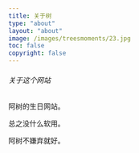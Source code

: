 ```yaml
---
title: 关于树
type: "about"
layout: "about"
image: /images/treesmoments/23.jpg
toc: false
copyright: false
---
```




###### 关于这个网站

阿树的生日网站。

总之没什么软用。

阿树不嫌弃就好。
